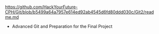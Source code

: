https://github.com/HackYourFuture-CPH/Git/blob/b5499a64a7957e614ed92ab4545d6fd80ddd030c/Git2/readme.md

- Advanced Git and Preparation for the Final Project
